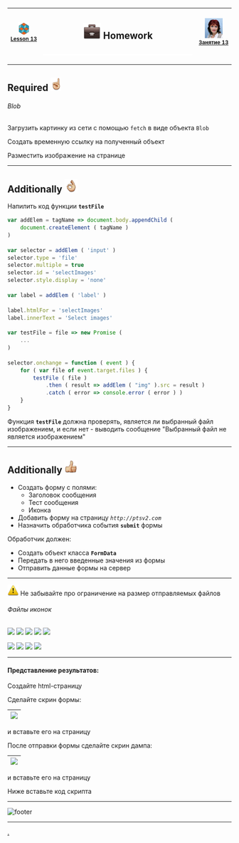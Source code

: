 [ico1]: https://github.com/garevna/js-samples/blob/gh-pages/icons/add.png?raw=true
[ico2]: https://github.com/garevna/js-samples/blob/gh-pages/icons/communication-1.png?raw=true
[ico3]: https://github.com/garevna/js-samples/blob/gh-pages/icons/delete-forever.png?raw=true
[ico4]: https://github.com/garevna/js-samples/blob/gh-pages/icons/documents.png?raw=true
[ico5]: https://github.com/garevna/js-samples/blob/gh-pages/icons/hierarchy.png?raw=true
[ico6]: https://github.com/garevna/js-samples/blob/gh-pages/icons/question-mark.png?raw=true
[ico7]: https://github.com/garevna/js-samples/blob/gh-pages/icons/squared-menu.png?raw=true
[ico8]: https://github.com/garevna/js-samples/blob/gh-pages/icons/icon-05.png?raw=true
[ico9]: https://github.com/garevna/js-samples/blob/gh-pages/icons/icon-25.png?raw=true
[ico10]: https://github.com/garevna/js-samples/blob/gh-pages/icons/icon-28.png?raw=true
[ico11]: https://github.com/garevna/js-samples/blob/gh-pages/icons/icon-33.png?raw=true

[footer]: https://github.com/garevna/js-course/raw/master/images/a-level-ico.png?raw=true
[hw-40]: https://raw.githubusercontent.com/garevna/a-level-js-lessons/master/ico/briefcase-40.png
[point-30]: https://raw.githubusercontent.com/garevna/a-level-js-lessons/master/ico/point_up-30.png
[ok-30]: https://raw.githubusercontent.com/garevna/a-level-js-lessons/master/ico/ok-30.png
[super-30]: https://raw.githubusercontent.com/garevna/a-level-js-lessons/master/ico/super-30.png
[warn-25]: https://raw.githubusercontent.com/garevna/a-level-js-lessons/master/ico/warning-25.png
[ico25]: https://raw.githubusercontent.com/garevna/a-level-js-lessons/master/ico/a-level-25.png
[space-800]: https://raw.githubusercontent.com/garevna/a-level-js-lessons/master/ico/space-800.png
[me]: https://raw.githubusercontent.com/garevna/a-level-js-lessons/master/ico/myPhoto-40.png "Ⓒ Irina Fylyppova ( garevna ) 2019"

[lesson]: ../lessons/lesson-13.md

| ![ico25] <br/><sup>[**Lesson&nbsp;13**][lesson]</sup> | <h2>![hw-40] Homework</h2>![space-800] | ![me] <br/><sup>[**Занятие&nbsp;13**][lesson]</sup> |
|-|-|-|

______________________________________________________________________________

## Required ![point-30]

###### Blob

Загрузить картинку из сети с помощью `fetch` в виде объекта `Blob`

Создать временную ссылку на полученный объект

Разместить изображение на странице

______________________________________________________________________________

## Additionally ![ok-30]

Напилить код функции **`testFile`**

```javascript
var addElem = tagName => document.body.appendChild (
    document.createElement ( tagName )
)

var selector = addElem ( 'input' )
selector.type = 'file'
selector.multiple = true
selector.id = 'selectImages'
selector.style.display = 'none'

var label = addElem ( 'label' )

label.htmlFor = 'selectImages'
label.innerText = 'Select images'

var testFile = file => new Promise (
    ...
)

selector.onchange = function ( event ) {
    for ( var file of event.target.files ) {
        testFile ( file )
            .then ( result => addElem ( "img" ).src = result )
            .catch ( error => console.error ( error ) )
    }
}
```

Функция **`testFile`** должна проверять, является ли выбранный файл изображением, и если нет - выводить сообщение "Выбранный файл не является изображением"

______________________________________________________________________________

## Additionally ![super-30]

* Создать форму с полями:
    * Заголовок сообщения
    * Тест сообщения
    * Иконка
* Добавить форму на страницу _`http://ptsv2.com`_
* Назначить обработчика события **`submit`** формы

Обработчик должен:

* Создать объект класса **`FormData`**
* Передать в него введенные значения из формы
* Отправить данные формы на сервер

______________________________________________________________________________

![warn-25] Не забывайте про ограничение на размер отправляемых файлов

###### Файлы иконок

![][ico1] ![][ico2] ![][ico3] ![][ico4] ![][ico7]

![][ico8] ![][ico9] ![][ico10] ![][ico11]

______________________________________________________________________________

#### Представление результатов:

Создайте html-страницу

Сделайте скрин формы:

| ![](http://icecream.me/uploads/5f2c7ffaffa08cd3a62925355ba3a3c7.png) |
|-|

 и вставьте его на страницу

После отправки формы сделайте скрин дампа:

| <img src="http://icecream.me/uploads/038baafb7562ab53d116ca9fd6df7814.png" width="500"/> |
|-|

и вставьте его на страницу

Ниже вставьте код скрипта

______________________________________________________________________________

![footer]

______________________________________________________________________________

[.](hw-13-answers.md)
